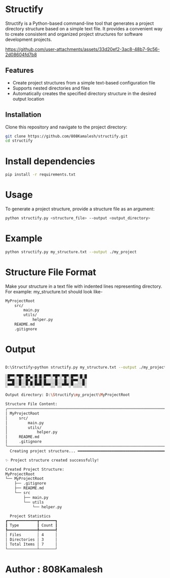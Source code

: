 # Structify

Structify is a Python-based command-line tool that generates a project directory structure based on a simple text file. It provides a convenient way to create consistent and organized project structures for software development projects.


https://github.com/user-attachments/assets/33d20ef2-3ac8-48b7-9c56-2d08604fd7b8


## Features

- Create project structures from a simple text-based configuration file
- Supports nested directories and files
- Automatically creates the specified directory structure in the desired output location

## Installation

Clone this repository and navigate to the project directory:

```bash
git clone https://github.com/808Kamalesh/structify.git
cd structify
```

# Install dependencies

```bash
pip install -r requirements.txt
```

# Usage

To generate a project structure, provide a structure file as an argument:

```bash
python structify.py <structure_file> --output <output_directory>
```

# Example

```bash
python structify.py my_structure.txt --output ./my_project
```

# Structure File Format

Make your structure in a text file with indented lines representing directory. For example:
my_structure.txt should look like-

```bash
MyProjectRoot
    src/
        main.py
        utils/
            helper.py
    README.md
    .gitignore
```

# Output

```bash

D:\Structify>python structify.py my_structure.txt --output ./my_project

░█▀▀░▀█▀░█▀▄░█░█░█▀▀░▀█▀░▀█▀░█▀▀░█░█
░▀▀█░░█░░█▀▄░█░█░█░░░░█░░░█░░█▀▀░░█░
░▀▀▀░░▀░░▀░▀░▀▀▀░▀▀▀░░▀░░▀▀▀░▀░░░░▀░

Output directory: D:\Structify\my_project\MyProjectRoot

Structure File Content:
╭────────────────────────────────────────────────────────────────────────────────────────────────────────────────────────────────────╮
│ MyProjectRoot                                                                                                                      │
│     src/                                                                                                                           │
│         main.py                                                                                                                    │
│         utils/                                                                                                                     │
│             helper.py                                                                                                              │
│     README.md                                                                                                                      │
│     .gitignore                                                                                                                     │
╰────────────────────────────────────────────────────────────────────────────────────────────────────────────────────────────────────╯
  Creating project structure... ━━━━━━━━━━━━━━━━━━━━━━━━━━━━━━━━━━━━━━━━ 100%

✨ Project structure created successfully!

Created Project Structure:
MyProjectRoot
└── MyProjectRoot
    ├── .gitignore
    ├── README.md
    └── src
        ├── main.py
        └── utils
            └── helper.py

  Project Statistics   
┏━━━━━━━━━━━━━┳━━━━━━━┓
┃ Type        ┃ Count ┃
┡━━━━━━━━━━━━━╇━━━━━━━┩
│ Files       │ 4     │
│ Directories │ 3     │
│ Total Items │ 7     │
└─────────────┴───────┘
```

# Author : 808Kamalesh



